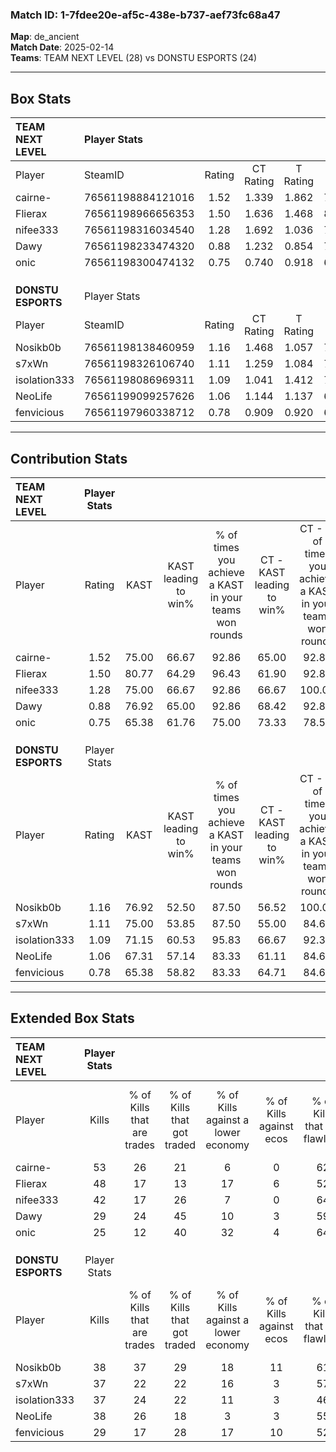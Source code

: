 ### Match ID: 1-7fdee20e-af5c-438e-b737-aef73fc68a47  
**Map**: de_ancient  
**Match Date**: 2025-02-14  
**Teams**: TEAM NEXT LEVEL (28) vs DONSTU ESPORTS (24)  

---  

## Box Stats  

| **TEAM NEXT LEVEL** | Player Stats      |        |           |          |       |       |       |         |        |      |     |
| :- | :- | :-: | :-: | :-: | :-: | :-: | :-: | :-: | :-: | :-: | :-: |
| Player              | SteamID           | Rating | CT Rating | T Rating | KAST  |  ADR  | Kills | Assists | Deaths | K/D  | HS% |
| cairne-             | 76561198884121016 |  1.52  |   1.339   |  1.862   | 75.00 | 109.5 |  53   |    8    |   33   | 1.61 | 49  |
| Flierax             | 76561198966656353 |  1.50  |   1.636   |  1.468   | 80.77 | 83.3  |  48   |    9    |   23   | 2.09 | 27  |
| nifee333            | 76561198316034540 |  1.28  |   1.692   |  1.036   | 75.00 | 97.1  |  42   |   21    |   37   | 1.14 | 57  |
| Dawy                | 76561198233474320 |  0.88  |   1.232   |  0.854   | 76.92 | 62.3  |  29   |   14    |   44   | 0.66 | 58  |
| onic                | 76561198300474132 |  0.75  |   0.740   |  0.918   | 65.38 | 61.5  |  25   |   15    |   42   | 0.60 | 52  |
|                     |                   |        |           |          |       |       |       |         |        |      |     |
|                     |                   |        |           |          |       |       |       |         |        |      |     |
|                     |                   |        |           |          |       |       |       |         |        |      |     |
| **DONSTU ESPORTS**  | Player Stats      |        |           |          |       |       |       |         |        |      |     |
| Player              | SteamID           | Rating | CT Rating | T Rating | KAST  |  ADR  | Kills | Assists | Deaths | K/D  | HS% |
| Nosikb0b            | 76561198138460959 |  1.16  |   1.468   |  1.057   | 76.92 | 81.9  |  38   |   15    |   38   | 1.00 | 34  |
| s7xWn               | 76561198326106740 |  1.11  |   1.259   |  1.084   | 75.00 | 76.1  |  37   |    6    |   36   | 1.03 | 21  |
| isolation333        | 76561198086969311 |  1.09  |   1.041   |  1.412   | 71.15 | 78.7  |  37   |   17    |   38   | 0.97 | 56  |
| NeoLife             | 76561199099257626 |  1.06  |   1.144   |  1.137   | 67.31 | 79.0  |  38   |   11    |   39   | 0.97 | 50  |
| fenvicious          | 76561197960338712 |  0.78  |   0.909   |  0.920   | 65.38 | 63.8  |  29   |   14    |   46   | 0.63 | 51  |
---  

## Contribution Stats  

| **TEAM NEXT LEVEL** | Player Stats |       |                      |                                                        |                           |                                                             |                          |                                                            |
| :- | :-: | :-: | :-: | :-: | :-: | :-: | :-: | :-: |
| Player              |    Rating    | KAST  | KAST leading to win% | % of times you achieve a KAST in your teams won rounds | CT - KAST leading to win% | CT - % of times you achieve a KAST in your teams won rounds | T - KAST leading to win% | T - % of times you achieve a KAST in your teams won rounds |
| cairne-             |     1.52     | 75.00 |        66.67         |                         92.86                          |           65.00           |                            92.86                            |          68.42           |                           92.86                            |
| Flierax             |     1.50     | 80.77 |        64.29         |                         96.43                          |           61.90           |                            92.86                            |          66.67           |                           100.00                           |
| nifee333            |     1.28     | 75.00 |        66.67         |                         92.86                          |           66.67           |                           100.00                            |          66.67           |                           85.71                            |
| Dawy                |     0.88     | 76.92 |        65.00         |                         92.86                          |           68.42           |                            92.86                            |          61.90           |                           92.86                            |
| onic                |     0.75     | 65.38 |        61.76         |                         75.00                          |           73.33           |                            78.57                            |          52.63           |                           71.43                            |
|                     |              |       |                      |                                                        |                           |                                                             |                          |                                                            |
|                     |              |       |                      |                                                        |                           |                                                             |                          |                                                            |
|                     |              |       |                      |                                                        |                           |                                                             |                          |                                                            |
| **DONSTU ESPORTS**  | Player Stats |       |                      |                                                        |                           |                                                             |                          |                                                            |
| Player              |    Rating    | KAST  | KAST leading to win% | % of times you achieve a KAST in your teams won rounds | CT - KAST leading to win% | CT - % of times you achieve a KAST in your teams won rounds | T - KAST leading to win% | T - % of times you achieve a KAST in your teams won rounds |
| Nosikb0b            |     1.16     | 76.92 |        52.50         |                         87.50                          |           56.52           |                           100.00                            |          47.06           |                           72.73                            |
| s7xWn               |     1.11     | 75.00 |        53.85         |                         87.50                          |           55.00           |                            84.62                            |          52.63           |                           90.91                            |
| isolation333        |     1.09     | 71.15 |        60.53         |                         95.83                          |           66.67           |                            92.31                            |          55.00           |                           100.00                           |
| NeoLife             |     1.06     | 67.31 |        57.14         |                         83.33                          |           61.11           |                            84.62                            |          52.94           |                           81.82                            |
| fenvicious          |     0.78     | 65.38 |        58.82         |                         83.33                          |           64.71           |                            84.62                            |          52.94           |                           81.82                            |
---  

## Extended Box Stats  

| **TEAM NEXT LEVEL** | Player Stats |                            |                            |                                    |                         |                              |                                 |        |                             |                                     |                          |                               |                            |
| :- | :-: | :-: | :-: | :-: | :-: | :-: | :-: | :-: | :-: | :-: | :-: | :-: | :-: |
| Player              |    Kills     | % of Kills that are trades | % of Kills that got traded | % of Kills against a lower economy | % of Kills against ecos | % of Kills that are flawless | % of Kills that are close duels | Deaths | % of Deaths that get traded | % of Deaths against a lower economy | % of Deaths against ecos | % of Deaths that are flawless | % of Deaths that are close |
| cairne-             |      53      |             26             |             21             |                 6                  |            0            |              62              |                4                |   33   |             24              |                 15                  |            0             |              45               |             18             |
| Flierax             |      48      |             17             |             13             |                 17                 |            6            |              52              |               13                |   23   |             17              |                 17                  |            0             |              78               |             9              |
| nifee333            |      42      |             17             |             26             |                 7                  |            0            |              64              |                0                |   37   |             19              |                 16                  |            3             |              49               |             14             |
| Dawy                |      29      |             24             |             45             |                 10                 |            3            |              59              |                3                |   44   |             34              |                 14                  |            2             |              57               |             7              |
| onic                |      25      |             12             |             40             |                 32                 |            4            |              64              |                8                |   42   |             19              |                 12                  |            2             |              50               |             2              |
|                     |              |                            |                            |                                    |                         |                              |                                 |        |                             |                                     |                          |                               |                            |
|                     |              |                            |                            |                                    |                         |                              |                                 |        |                             |                                     |                          |                               |                            |
|                     |              |                            |                            |                                    |                         |                              |                                 |        |                             |                                     |                          |                               |                            |
| **DONSTU ESPORTS**  | Player Stats |                            |                            |                                    |                         |                              |                                 |        |                             |                                     |                          |                               |                            |
| Player              |    Kills     | % of Kills that are trades | % of Kills that got traded | % of Kills against a lower economy | % of Kills against ecos | % of Kills that are flawless | % of Kills that are close duels | Deaths | % of Deaths that get traded | % of Deaths against a lower economy | % of Deaths against ecos | % of Deaths that are flawless | % of Deaths that are close |
| Nosikb0b            |      38      |             37             |             29             |                 18                 |           11            |              61              |                5                |   38   |             29              |                  8                  |            0             |              58               |             8              |
| s7xWn               |      37      |             22             |             22             |                 16                 |            3            |              57              |               14                |   36   |             19              |                  8                  |            0             |              89               |             0              |
| isolation333        |      37      |             24             |             22             |                 11                 |            3            |              46              |               14                |   38   |             29              |                 11                  |            0             |              55               |             3              |
| NeoLife             |      38      |             26             |             18             |                 3                  |            3            |              55              |                8                |   39   |             21              |                 10                  |            3             |              56               |             8              |
| fenvicious          |      29      |             17             |             28             |                 17                 |           10            |              52              |                7                |   46   |             30              |                 11                  |            2             |              50               |             9              |

